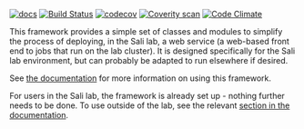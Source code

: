 [![docs](https://readthedocs.org/projects/saliweb/badge/)](https://salilab.org/saliweb/)
[![Build Status](https://github.com/salilab/saliweb/workflows/build/badge.svg?branch=master)](https://github.com/salilab/saliweb/actions?query=workflow%3Abuild)
[![codecov](https://codecov.io/gh/salilab/saliweb/branch/master/graph/badge.svg)](https://codecov.io/gh/salilab/saliweb)
[![Coverity scan](https://img.shields.io/coverity/scan/8508.svg)](https://scan.coverity.com/projects/salilab-saliweb)
[![Code Climate](https://codeclimate.com/github/salilab/saliweb/badges/gpa.svg)](https://codeclimate.com/github/salilab/saliweb)

This framework provides a simple set of classes and modules to simplify
the process of deploying, in the Sali lab, a web service (a web-based front
end to jobs that run on the lab cluster). It is designed specifically for
the Sali lab environment, but can probably be adapted to run elsewhere
if desired.

See [the documentation](https://salilab.org/saliweb/) for more information
on using this framework.

For users in the Sali lab, the framework is already set up - nothing further
needs to be done. To use outside of the lab, see
the relevant [section in the documentation](https://salilab.org/saliweb/installation.html#outside-of-the-sali-lab).
